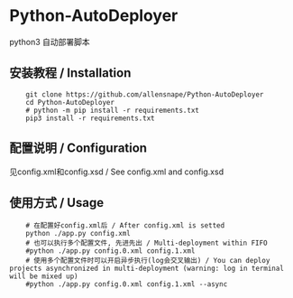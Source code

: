 # Python-AutoDeployer

python3 自动部署脚本

## 安装教程 / Installation

``` shell
    git clone https://github.com/allensnape/Python-AutoDeployer
    cd Python-AutoDeployer
    # python -m pip install -r requirements.txt
    pip3 install -r requirements.txt
```

## 配置说明 / Configuration
见config.xml和config.xsd / See config.xml and config.xsd

## 使用方式 / Usage

``` shell
    # 在配置好config.xml后 / After config.xml is setted
    python ./app.py config.xml
    # 也可以执行多个配置文件, 先进先出 / Multi-deployment within FIFO
    #python ./app.py config.0.xml config.1.xml
    # 使用多个配置文件时可以开启异步执行(log会交叉输出) / You can deploy projects asynchronized in multi-deployment (warning: log in terminal will be mixed up)
    #python ./app.py config.0.xml config.1.xml --async
```
